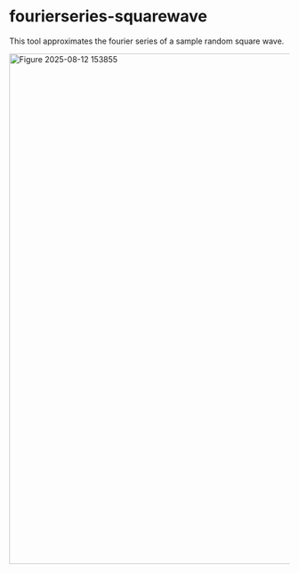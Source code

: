 # fourierseries-squarewave
This tool approximates the fourier series of a sample random square wave.





<img width="1157" height="918" alt="Figure 2025-08-12 153855" src="https://github.com/user-attachments/assets/ed2f32c8-1432-47fe-a4f3-fd3f50b1f356" />


